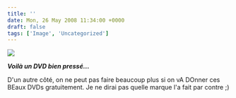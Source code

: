 ```yaml
---
title: ''
date: Mon, 26 May 2008 11:34:00 +0000
draft: false
tags: ['Image', 'Uncategorized']
---
```


![](https://madd0.files.wordpress.com/2008/05/rcxxgaq0n9gj5xygs3kai1mq_500.jpg)

**_Voilà un DVD bien pressé…_**

D'un autre côté, on ne peut pas faire beaucoup plus si on vA DOnner ces BEaux DVDs gratuitement. Je ne dirai pas quelle marque l'a fait par contre ;)